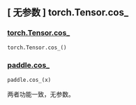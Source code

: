 ## [ 无参数 ] torch.Tensor.cos_

### [torch.Tensor.cos_](https://pytorch.org/docs/stable/generated/torch.Tensor.cos_.html)

```python
torch.Tensor.cos_()
```

### [paddle.cos_]()

```python
paddle.cos_(x)
```

两者功能一致，无参数。
